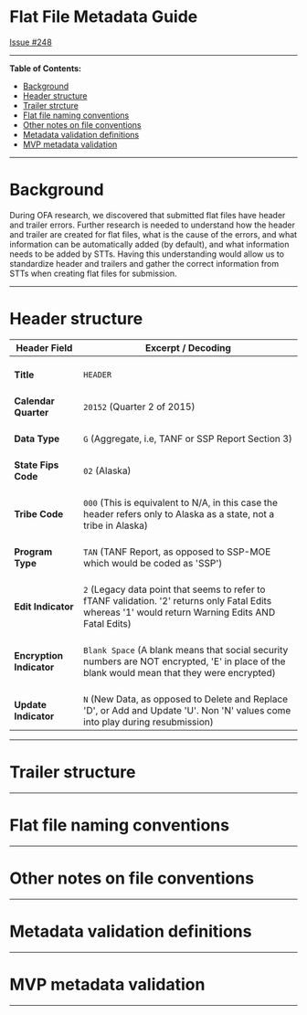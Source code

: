 # Flat File Metadata Guide

[Issue #248](https://github.com/raft-tech/TANF-app/issues/248)

---

**Table of Contents:**

- [Background](#background)
- [Header structure](#header-structure)
- [Trailer strcture](#trailer-structure)
- [Flat file naming conventions](#flat-file-naming-conventions)
- [Other notes on file conventions](#other-notes-on-file-conventions)
- [Metadata validation definitions](#metadata-validation-definitions)
- [MVP metadata validation](#mvp-metadata-validation)

---

# Background

During OFA research, we discovered that submitted flat files have header and trailer errors. Further research is needed to understand how the header and trailer are created for flat files, what is the cause of the errors, and what information can be automatically added (by default), and what information needs to be added by STTs. Having this understanding would allow us to standardize header and trailers and gather the correct information from STTs when creating flat files for submission.

---

# Header structure

| **Header Field**                     | **Excerpt / Decoding**                                       |
| ------------------------------------ | ------------------------------------------------------------ |
| <br />**Title**<br />                | <br />`HEADER` <br />                                        |
| <br />**Calendar Quarter**<br />     | <br />`20152` (Quarter 2 of 2015)<br />                      |
| <br />**Data Type**<br />            | <br />`G` (Aggregate, i.e, TANF or SSP Report Section 3)<br /> |
| <br />**State Fips Code**<br />      | <br />`02` (Alaska)<br />                                    |
| <br />**Tribe Code**<br />           | <br />`000` (This is equivalent to N/A, in this case the header refers only to Alaska as a state, not a tribe in Alaska)<br /> |
| <br />**Program Type**<br />         | <br />`TAN` (TANF Report, as opposed to SSP-MOE which would be coded as 'SSP')<br /> |
| <br />**Edit Indicator**<br />       | <br />`2` (Legacy data point that seems to refer to fTANF validation. '2' returns only Fatal Edits whereas '1' would return Warning Edits AND Fatal Edits)<br /> |
| <br />**Encryption Indicator**<br /> | <br />`Blank Space` (A blank means that social security numbers are NOT encrypted, 'E' in place of the blank would mean that they were encrypted)<br /> |
| <br />**Update Indicator**<br />     | <br />`N` (New Data, as opposed to Delete and Replace 'D', or Add and Update 'U'. Non 'N' values come into play during resubmission)<br /> |



---

# Trailer structure



---

# Flat file naming conventions



---

# Other notes on file conventions



---

# Metadata validation definitions



---

# MVP metadata validation



---

